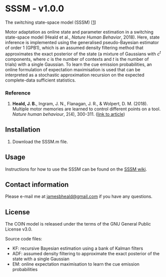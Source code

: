 # SSSM - v1.0.0
The switching state-space model (SSSM) [[1](#reference)]

Motor adaptation as online state and parameter estimation in a switching state-space model (Heald et al., *Nature Human Behavior*, 2018). Here, state inference is implemented using the generalised pseudo-Bayesian estimator of order 1 (GPB1), which is an assumed density filtering method that approximates the exact posterior of the state (a mixture of Gaussians with *c<sup>t</sup>* components, where *c* is the number of contexts and *t* is the number of trials) with a single Gaussian. To learn the cue emission probabilities, an online formulation of expectation maximisation is used that can be interpreted as a stochastic approximation recursion on the expected complete-data sufficient statistics.

### Reference

1. __Heald, J. B.__, Ingram, J. N., Flanagan, J. R., & Wolpert, D. M. (2018). Multiple motor memories are learned to control
different points on a tool. *Nature human behaviour*, 2(4), 300-311. ([link to article](https://www.nature.com/articles/s41562-018-0324-5))

## Installation

1. Download the SSSM.m file.
    
## Usage

Instructions for how to use the SSSM can be found on the [SSSM wiki](https://github.com/jamesheald/SSSM/wiki).

## Contact information

Please e-mail me at [jamesbheald@gmail.com](mailto:jamesbheald@gmail.com) if you have any questions.

## License

The COIN model is released under the terms of the GNU General Public License v3.0.

Source code files:

- KF: recursive Bayesian estimation using a bank of Kalman filters
- ADF: assumed density filtering to approximate the exact posterior of the state with a single Gaussian
- EM: online expectation maximisation to learn the cue emission probabilities
